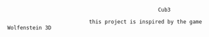                                                     Cub3

                              this project is inspired by the game Wolfenstein 3D 
